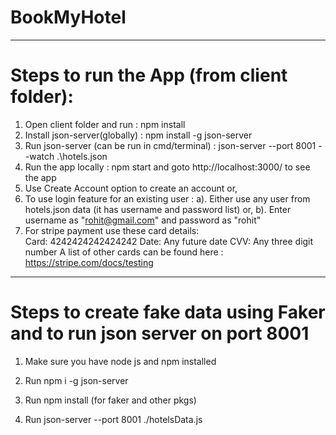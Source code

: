 # BookMyHotel


---------------------------------------------------------------------------------------------------------
# Steps to run the App (from client folder):

1. Open client folder and run  		:       npm install
2. Install json-server(globally)	:	npm install -g json-server
3. Run json-server (can be run in cmd/terminal) 	:       json-server --port 8001 --watch .\hotels.json
4. Run the app locally			:	npm start and goto http://localhost:3000/ to see the app 
5. Use Create Account option to create an account or,
6. To use login feature for an existing user	:
	a). Either use any user from hotels.json data (it has username and password list) or,
	b). Enter username as "rohit@gmail.com" and password as "rohit"
7. For stripe payment use these card details:  
		Card: 4242424242424242
		Date: Any future date
		CVV: Any three digit number
	A list of other cards can be found here :  https://stripe.com/docs/testing
  
  
-------------------------------------------------------------------------------------------------------

# Steps to create fake data using Faker and to run json server on port 8001

1. Make sure you have node js and npm installed

2. Run npm i -g json-server

3. Run npm install (for faker and other pkgs)

4. Run json-server --port 8001 ./hotelsData.js 
